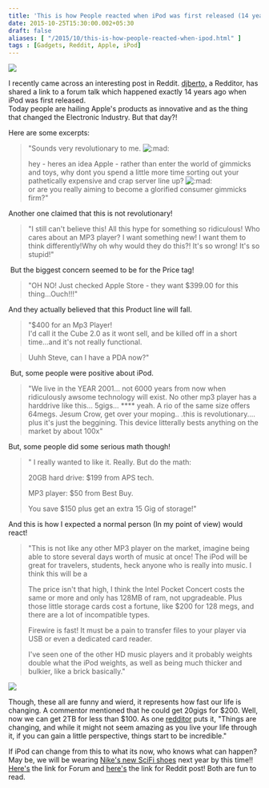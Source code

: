 ```yaml
---
title: 'This is how People reacted when iPod was first released (14 years ago)!'
date: 2015-10-25T15:30:00.002+05:30
draft: false
aliases: [ "/2015/10/this-is-how-people-reacted-when-ipod.html" ]
tags : [Gadgets, Reddit, Apple, iPod]
---
```


[![](https://3.bp.blogspot.com/-orfbKKwoU8A/Viyn7nqEn2I/AAAAAAAAC10/C_bsT2MirfI/s640/SayHelloToiPod.jpeg)](https://3.bp.blogspot.com/-orfbKKwoU8A/Viyn7nqEn2I/AAAAAAAAC10/C_bsT2MirfI/s1600/SayHelloToiPod.jpeg)

  
I recently came across an interesting post in Reddit. [djberto,](httpss://www.reddit.com/user/djberto) a Redditor, has shared a link to a forum talk which happened exactly 14 years ago when iPod was first released.  
Today people are hailing Apple's products as innovative and as the thing that changed the Electronic Industry. But that day?!  
  
Here are some excerpts:  

> "Sounds very revolutionary to me. ![:mad:](https://forums.macrumors.com/styles/default/xenforo/clear.png "Mad    :mad:")  
>   
> hey - heres an idea Apple - rather than enter the world of gimmicks and toys, why dont you spend a little more time sorting out your pathetically expensive and crap server line up? ![:mad:](https://forums.macrumors.com/styles/default/xenforo/clear.png "Mad    :mad:")  
> or are you really aiming to become a glorified consumer gimmicks firm?"

Another one claimed that this is not revolutionary!  

> "I still can't believe this! All this hype for something so ridiculous! Who cares about an MP3 player? I want something new! I want them to think differently!Why oh why would they do this?! It's so wrong! It's so stupid!"

 But the biggest concern seemed to be for the Price tag!  

> "OH NO! Just checked Apple Store - they want $399.00 for this thing...Ouch!!!"

And they actually believed that this Product line will fall.  

> "$400 for an Mp3 Player!  
> I'd call it the Cube 2.0 as it wont sell, and be killed off in a short time...and it's not really functional. 

> Uuhh Steve, can I have a PDA now?"  

 But, some people were positive about iPod.  

> "We live in the YEAR 2001... not 6000 years from now when ridiculously awsome technology will exist. No other mp3 player has a harddrive like this... 5gigs... \*\*\*\* yeah. A rio of the same size offers 64megs. Jesum Crow, get over your moping.. .this is revolutionary.... plus it's just the beggining. This device litterally bests anything on the market by about 100x"

But, some people did some serious math though!  

> " I really wanted to like it. Really. But do the math:  
>   
> 20GB hard drive: $199 from APS tech.  
>   
> MP3 player: $50 from Best Buy.  
>   
> You save $150 plus get an extra 15 Gig of storage!"

And this is how I expected a normal person (In my point of view) would react!  

> "This is not like any other MP3 player on the market, imagine being able to store several days worth of music at once! The iPod will be great for travelers, students, heck anyone who is really into music. I think this will be a  
>   
> The price isn't that high, I think the Intel Pocket Concert costs the same or more and only has 128MB of ram, not upgradeable. Plus those little storage cards cost a fortune, like $200 for 128 megs, and there are a lot of incompatible types.  
>   
> Firewire is fast! It must be a pain to transfer files to your player via USB or even a dedicated card reader.  
>   
> I've seen one of the other HD music players and it probably weights double what the iPod weights, as well as being much thicker and bulkier, like a brick basically."

[![](https://3.bp.blogspot.com/-H82NA-PIkZI/ViyoMXVx28I/AAAAAAAAC18/cl1SS-hIPOg/s1600/2003_sillouhette.jpg)](https://3.bp.blogspot.com/-H82NA-PIkZI/ViyoMXVx28I/AAAAAAAAC18/cl1SS-hIPOg/s1600/2003_sillouhette.jpg)

  
Though, these all are funny and wierd, it represents how fast our life is changing. A commentor mentioned that he could get 20gigs for $200. Well, now we can get 2TB for less than $100. As one [redditor](httpss://www.reddit.com/r/technology/comments/3q3mg9/14_years_ago_steve_jobs_announced_the_ipod_and/cwbyf36) puts it, "Things are changing, and while it might not seem amazing as you live your life through it, if you can gain a little perspective, things start to be incredible."  
  
If iPod can change from this to what its now, who knows what can happen? May be, we will be wearing [Nike's new SciFi shoes](https://technologyinfinite.blogspot.in/2015/10/nike-brings-back-to-future-shoes-alive.html) next year by this time!!  
[Here's](https://forums.macrumors.com/threads/apples-new-thing-ipod.500/) the link for Forum and [here's](httpss://www.reddit.com/r/technology/comments/3q3mg9/14_years_ago_steve_jobs_announced_the_ipod_and/) the link for Reddit post! Both are fun to read.